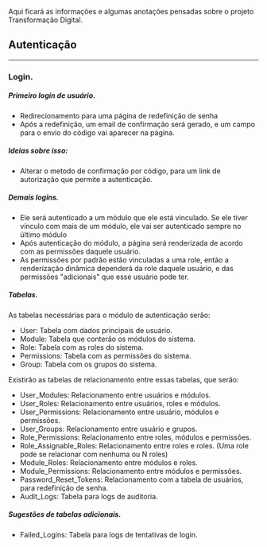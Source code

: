 Aqui ficará as informações e algumas anotações pensadas sobre o projeto Transformação Digital.
## Autenticação
---
### Login.

##### Primeiro login de usuário.
- Redirecionamento para uma página de redefinição de senha
- Após a redefinição, um email de confirmação será gerado, e um campo para o envio do código vai aparecer na página.
##### Ideias sobre isso:
- Alterar o metodo de confirmação por código, para um link de autorização que permite a autenticação.

##### Demais logins.
- Ele será autenticado a um módulo que ele está vinculado. Se ele tiver vínculo com mais de um módulo, ele vai ser autenticado sempre no último módulo
- Após autenticação do módulo, a página será renderizada de acordo com as permissões daquele usuário.
- As permissões por padrão estão vinculadas a uma role, então a renderização dinâmica dependerá da role daquele usuário, e das permissões "adicionais" que esse usuário pode ter.

##### Tabelas.

As tabelas necessárias para o módulo de autenticação serão:

- User: Tabela com dados principais de usuário.
- Module: Tabela que conterão os módulos do sistema.
- Role: Tabela com as roles do sistema.
- Permissions: Tabela com as permissões do sistema.
- Group: Tabela com os grupos do sistema.

Existirão as tabelas de relacionamento entre essas tabelas, que serão:
- User_Modules: Relacionamento entre usuários e módulos.
- User_Roles: Relacionamento entre usuários, roles e módulos.
- User_Permissions: Relacionamento entre usuário, módulos e permissões.
- User_Groups: Relacionamento entre usuário e grupos.
- Role_Permissions: Relacionamento entre roles, módulos e permissões.
- Role_Assignable_Roles: Relacionamento entre roles e roles. (Uma role pode se relacionar com nenhuma ou N roles)
- Module_Roles: Relacionamento entre módulos e roles.
- Module_Permissions: Relacionamento entre módulos e permissões.
- Password_Reset_Tokens: Relacionamento com a tabela de usuários, para redefinição de senha.
- Audit_Logs: Tabela para logs de auditoria.

##### Sugestões de tabelas adicionais.
- Failed_Logins: Tabela para logs de tentativas de login.